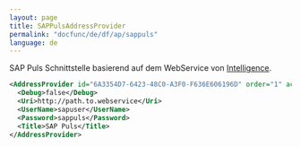 ```yaml
---
layout: page
title: SAPPulsAddressProvider
permalink: "docfunc/de/df/ap/sappuls"
language: de
---
```


SAP Puls Schnittstelle basierend auf dem WebService von [Intelligence](www.itelligence.ch).


```xml
<AddressProvider id="6A3354D7-6423-48C0-A3F0-F636E606196D" order="1" active="true" hiddenIfNotAvailable="true">
  <Debug>false</Debug>
  <Uri>http://path.to.webservice</Uri>
  <UserName>sapuser</UserName>
  <Password>sappuls</Password>
  <Title>SAP Puls</Title>
</AddressProvider>
```